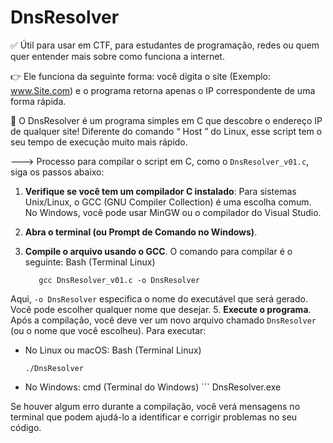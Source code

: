 # DnsResolver

✅ Útil para usar em CTF, para estudantes de programação, redes ou quem quer entender mais sobre como funciona a internet.

👉 Ele funciona da seguinte forma: você digita o site (Exemplo: www.Site.com) e o programa retorna apenas o IP correspondente de uma forma rápida.

🚀 O DnsResolver é um programa simples em C que descobre o endereço IP de qualquer site!
Diferente do comando “ Host ” do Linux, esse script tem o seu tempo de execução muito mais rápido.



---> Processo para compilar o script em C, como o `DnsResolver_v01.c`, siga os passos abaixo:

1. **Verifique se você tem um compilador C instalado**: Para sistemas Unix/Linux, o GCC (GNU Compiler Collection) é uma escolha comum. No Windows, você pode usar MinGW ou o compilador do Visual Studio.

2. **Abra o terminal (ou Prompt de Comando no Windows)**.

4. **Compile o arquivo usando o GCC**. O comando para compilar é o seguinte:
  Bash (Terminal Linux)
   ```
      gcc DnsResolver_v01.c -o DnsResolver
  Aqui, `-o DnsResolver` especifica o nome do executável que será gerado. Você pode escolher qualquer nome que desejar.
5. **Execute o programa**. Após a compilação, você deve ver um novo arquivo chamado `DnsResolver` (ou o nome que você escolheu). Para executar:
   - No Linux ou macOS:
    Bash (Terminal Linux) 
     ```
     ./DnsResolver
   - No Windows:
    cmd (Terminal do Windows)
    ```
    DnsResolver.exe
    

Se houver algum erro durante a compilação, você verá mensagens no terminal que podem ajudá-lo a identificar e corrigir problemas no seu código.
